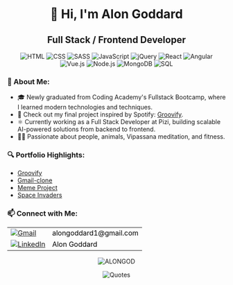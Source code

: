 <h1 align="center">👋 Hi, I'm Alon Goddard</h1>
<h2 align="center">Full Stack / Frontend Developer</h2>

<p align="center">
  <img src="https://img.icons8.com/color/48/000000/html-5.png" alt="HTML"/>
  <img src="https://img.icons8.com/color/48/000000/css3.png" alt="CSS"/>
  <img src="https://img.icons8.com/color/48/000000/sass.png" alt="SASS"/>
  <img src="https://img.icons8.com/color/48/000000/javascript.png" alt="JavaScript"/>
  <img src="https://img.icons8.com/ios-filled/50/4a90e2/jquery.png" alt="jQuery"/>
  <img src="https://img.icons8.com/plasticine/48/000000/react.png" alt="React"/>
  <img src="https://img.icons8.com/color/48/000000/angularjs.png" alt="Angular"/>
  <img src="https://img.icons8.com/color/48/000000/vue-js.png" alt="Vue.js"/>
  <img src="https://img.icons8.com/color/48/000000/nodejs.png" alt="Node.js"/>
<!--   <img src="https://img.icons8.com/officel/48/000000/php-logo.png" alt="PHP"/> -->
  <img src="https://img.icons8.com/color/48/000000/mongodb.png" alt="MongoDB"/>
  <img src="https://img.icons8.com/color/48/000000/sql.png" alt="SQL"/>
</p>

### 🌟 About Me:
- 🎓 Newly graduated from Coding Academy's Fullstack Bootcamp, where I learned modern technologies and techniques.
- 🔗 Check out my final project inspired by Spotify: [Groovify](https://groovify-backend-3393.onrender.com).
- ⚛ Currently working as a Full Stack Developer at Pizi, building scalable AI-powered solutions from backend to frontend.
- 🧘‍♂️ Passionate about people, animals, Vipassana meditation, and fitness.

### 🔍 Portfolio Highlights:
- [Groovify](https://groovify-backend-3393.onrender.com)
- [Gmail-clone](https://alongod.github.io/Gmail-clone/)
- [Meme Project](https://alongod.github.io/Meme-generator/)
- [Space Invaders](https://alongod.github.io/Space-Invaders/)


### 📫 Connect with Me:
<table>
  <tr>
    <td><a href="mailto:alongoddard1@gmail.com"><img src="https://img.icons8.com/color/48/000000/gmail.png" alt="Gmail" style="vertical-align: middle;" /></a></td>
    <td><a href="mailto:alongoddard1@gmail.com" style="vertical-align: middle; text-decoration: none; color: black;">alongoddard1@gmail.com</a></td>
  </tr>
  <tr>
    <td><a href="https://www.linkedin.com/in/alon-goddard/"><img src="https://img.icons8.com/fluent/48/000000/linkedin.png" alt="LinkedIn" style="vertical-align: middle;" /></a></td>
    <td><a href="https://www.linkedin.com/in/alon-goddard/" style="vertical-align: middle; text-decoration: none; color: black;">Alon Goddard</a></td>
  </tr>
</table>

<p align="center">
  <img src="https://github-readme-streak-stats.herokuapp.com/?user=ALONGOD" alt="ALONGOD" />
</p>

<!-- Dynamic Quotes -->
<p align="center">
  <img src="https://quotes-github-readme.vercel.app/api?type=horizontal&theme=GrayWhite" alt="Quotes" />
</p>
